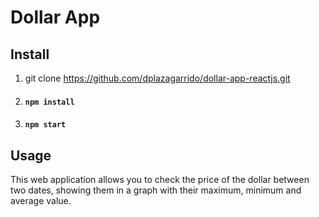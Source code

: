 # Dollar App

## Install
1. git clone https://github.com/dplazagarrido/dollar-app-reactjs.git
2. #### `npm install`
3. #### `npm start`

## Usage
This web application allows you to check the price of the dollar between two dates, showing them in a graph with their maximum, minimum and average value.
